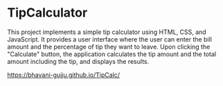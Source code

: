# TipCalculator
This project implements a simple tip calculator using HTML, CSS, and JavaScript. It provides a user interface where the user can enter the bill amount and the percentage of tip they want to leave. Upon clicking the "Calculate" button, the application calculates the tip amount and the total amount including the tip, and displays the results.

 https://bhavani-gujju.github.io/TipCalc/
 
 
 
